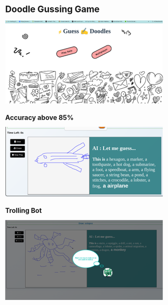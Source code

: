 # Doodle Gussing Game
![Desktop Calculator Screenshot](./public/img/sc.png)


## Accuracy above 85%
![Ml model Prediction](./public/img/sc3.png)

## Trolling Bot
![Trolling Bot](./public/img/sc4.png)


